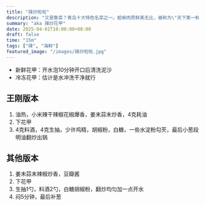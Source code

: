 ```yaml
---
title: "辣炒啦啦"
description: "又是鲁菜？青岛十大特色名菜之一。蛤蜊肉质鲜美无比，被称为\"天下第一鲜\"、\"百味之冠\"。蛤蜊的营养特点是高蛋白、高微量元素、高铁、高钙、少脂肪。"
summary: "aka 辣炒花甲"
date: 2025-04-01T10:00:00+08:00
draft: false
time: "15m"
tags: ["辣", "海鲜"]
featured_image: "/images/辣炒啦啦.jpg"
---
```


- 新鲜花甲：开水泡10分钟开口后清洗泥沙
- 冷冻花甲：估计是水冲洗干净就行

## 王刚版本

1. 油热，小米辣干辣椒花椒爆香，姜末蒜末炒香，4克耗油
2. 下花甲
3. 4克料酒，4克生抽，少许鸡精，胡椒粉，白糖，一些水淀粉勾芡，最后小葱段明油翻炒出锅

## 其他版本

1. 姜末蒜末辣椒炒香，豆瓣酱
2. 下花甲
3. 生抽1勺，料酒2勺，白糖胡椒粉，翻炒均匀加一点开水
4. 闷5分钟，最后补葱
